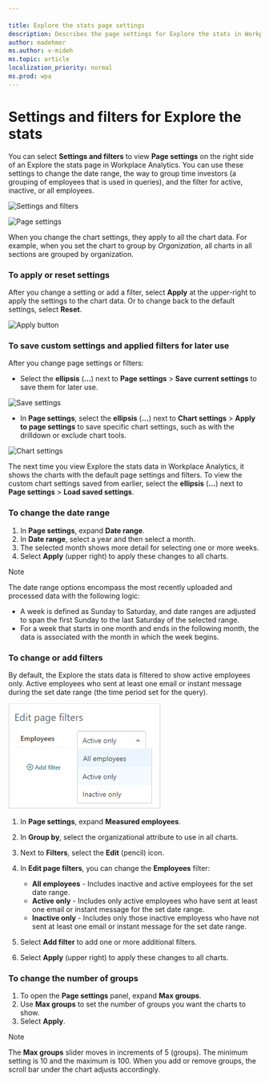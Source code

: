 ```yaml
---

title: Explore the stats page settings
description: Describes the page settings for Explore the stats in Workplace Analytics
author: madehmer
ms.author: v-mideh
ms.topic: article
localization_priority: normal 
ms.prod: wpa
---
```


# Settings and filters for Explore the stats

You can select **Settings and filters** to view **Page settings** on the right side of an Explore the stats page in Workplace Analytics. You can use these settings to change the date range, the way to group time investors (a grouping of employees that is used in queries), and the filter for active, inactive, or all employees.

![Settings and filters](../images/wpa/use/settings-and-filters-2.png)

![Page settings](../Images/WpA/Overview/page-settings.png)

When you change the chart settings, they apply to all the chart data. For example, when you set the chart to group by *Organization*, all charts in all sections are grouped by organization.

### To apply or reset settings

After you change a setting or add a filter, select **Apply** at the upper-right to apply the settings to the chart data. Or to change back to the default settings, select **Reset**.

![Apply button](../images/wpa/use/apply-reset.png)

### To save custom settings and applied filters for later use

After you change page settings or filters:

* Select the **ellipsis** (**...**) next to **Page settings** > **Save current settings** to save them for later use.

![Save settings](../images/wpa/use/save-page-settings.png)

* In **Page settings**, select the **ellipsis** (**...**) next to **Chart settings** > **Apply to page settings** to save specific chart settings, such as with the drilldown or exclude chart tools.

![Chart settings](../images/wpa/use/chart-settings.png)

The next time you view Explore the stats data in Workplace Analytics, it shows the charts with the default page settings and filters. To view the custom chart settings saved from earlier, select the **ellipsis** (**...**) next to **Page settings** > **Load saved settings**.

### To change the date range

1. In **Page settings**, expand **Date range**.
2. In **Date range**, select a year and then select a month. 
3. The selected month shows more detail for selecting one or more weeks.
4. Select **Apply** (upper right) to apply these changes to all charts.

> [!Note]
> The date range options encompass the most recently uploaded and processed data with the following logic:
> 
> * A week is defined as Sunday to Saturday, and date ranges are adjusted to span the first Sunday to the last Saturday of the selected range.
> * For a week that starts in one month and ends in the following month, the data is associated with the month in which the week begins.

### To change or add filters

By default, the Explore the stats data is filtered to show active employees only. Active employees who sent at least one email or instant message during the set date range (the time period set for the query).

![Employee page filter](../images/wpa/use/explore-filter.png)

1. In **Page settings**, expand **Measured employees**.
2. In **Group by**, select the organizational attribute to use in all charts.
3. Next to **Filters**, select the **Edit** (pencil) icon.  
4. In **Edit page filters**, you can change the **Employees** filter: 

   * **All employees** - Includes inactive and active employees for the set date range.
   * **Active only** - Includes only active employees who have sent at least one email or instant message for the set date range.
   * **Inactive only** - Includes only those inactive employess who have not sent at least one email or instant message for the set date range.
 
5. Select **Add filter** to add one or more additional filters.
6. Select **Apply** (upper right) to apply these changes to all charts.

### To change the number of groups

1. To open the **Page settings** panel, expand **Max groups**.
2. Use **Max groups** to set the number of groups you want the charts to show.  
3. Select **Apply**.

> [!Note]
> The **Max groups** slider moves in increments of 5 (groups). The minimum setting is 10 and the maximum is 100. When you add or remove groups, the scroll bar under the chart adjusts accordingly.
